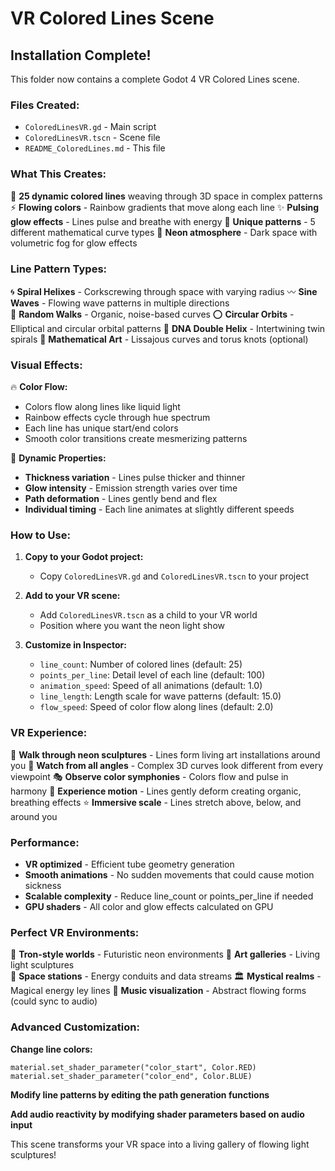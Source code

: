 # VR Colored Lines Scene

## Installation Complete!

This folder now contains a complete Godot 4 VR Colored Lines scene.

### Files Created:
- `ColoredLinesVR.gd` - Main script
- `ColoredLinesVR.tscn` - Scene file  
- `README_ColoredLines.md` - This file

### What This Creates:
🌈 **25 dynamic colored lines** weaving through 3D space in complex patterns
⚡ **Flowing colors** - Rainbow gradients that move along each line
✨ **Pulsing glow effects** - Lines pulse and breathe with energy
🎨 **Unique patterns** - 5 different mathematical curve types
🌌 **Neon atmosphere** - Dark space with volumetric fog for glow effects

### Line Pattern Types:
🌀 **Spiral Helixes** - Corkscrewing through space with varying radius
〰️ **Sine Waves** - Flowing wave patterns in multiple directions  
🎲 **Random Walks** - Organic, noise-based curves
⭕ **Circular Orbits** - Elliptical and circular orbital patterns
🧬 **DNA Double Helix** - Intertwining twin spirals
📐 **Mathematical Art** - Lissajous curves and torus knots (optional)

### Visual Effects:
🔥 **Color Flow:**
- Colors flow along lines like liquid light
- Rainbow effects cycle through hue spectrum  
- Each line has unique start/end colors
- Smooth color transitions create mesmerizing patterns

💫 **Dynamic Properties:**
- **Thickness variation** - Lines pulse thicker and thinner
- **Glow intensity** - Emission strength varies over time
- **Path deformation** - Lines gently bend and flex
- **Individual timing** - Each line animates at slightly different speeds

### How to Use:

1. **Copy to your Godot project:**
   - Copy `ColoredLinesVR.gd` and `ColoredLinesVR.tscn` to your project

2. **Add to your VR scene:**
   - Add `ColoredLinesVR.tscn` as a child to your VR world
   - Position where you want the neon light show

3. **Customize in Inspector:**
   - `line_count`: Number of colored lines (default: 25)
   - `points_per_line`: Detail level of each line (default: 100)
   - `animation_speed`: Speed of all animations (default: 1.0)
   - `line_length`: Length scale for wave patterns (default: 15.0)
   - `flow_speed`: Speed of color flow along lines (default: 2.0)

### VR Experience:
🚶 **Walk through neon sculptures** - Lines form living art installations around you
👀 **Watch from all angles** - Complex 3D curves look different from every viewpoint
🎭 **Observe color symphonies** - Colors flow and pulse in harmony
🌊 **Experience motion** - Lines gently deform creating organic, breathing effects
⭐ **Immersive scale** - Lines stretch above, below, and around you

### Performance:
- **VR optimized** - Efficient tube geometry generation
- **Smooth animations** - No sudden movements that could cause motion sickness
- **Scalable complexity** - Reduce line_count or points_per_line if needed
- **GPU shaders** - All color and glow effects calculated on GPU

### Perfect VR Environments:
🎪 **Tron-style worlds** - Futuristic neon environments
🎨 **Art galleries** - Living light sculptures  
🌌 **Space stations** - Energy conduits and data streams
🏛️ **Mystical realms** - Magical energy ley lines
💃 **Music visualization** - Abstract flowing forms (could sync to audio)

### Advanced Customization:
**Change line colors:**
```gdscript
material.set_shader_parameter("color_start", Color.RED)
material.set_shader_parameter("color_end", Color.BLUE) 
```

**Modify line patterns by editing the path generation functions**

**Add audio reactivity by modifying shader parameters based on audio input**

This scene transforms your VR space into a living gallery of flowing light sculptures!
